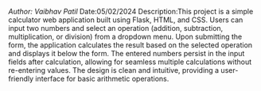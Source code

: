 *Author: Vaibhav Patil*
Date:05/02/2024
Description:This project is a simple calculator web application built using Flask, HTML, and CSS. Users can input two numbers and select an operation (addition, subtraction, multiplication, or division) from a dropdown menu. Upon submitting the form, the application calculates the result based on the selected operation and displays it below the form. The entered numbers persist in the input fields after calculation, allowing for seamless multiple calculations without re-entering values. The design is clean and intuitive, providing a user-friendly interface for basic arithmetic operations.

